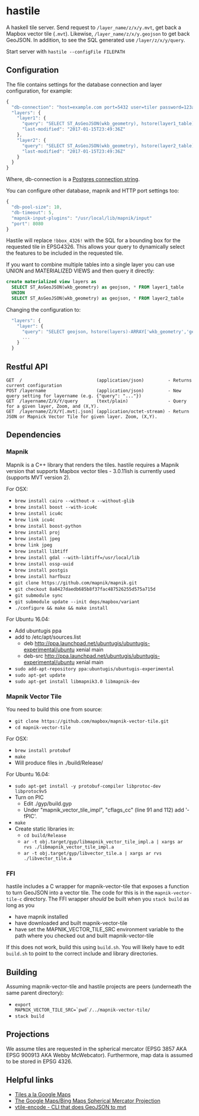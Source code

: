 hastile
=======

A haskell tile server. Send request to `/layer_name/z/x/y.mvt`, get back a Mapbox vector tile (`.mvt`). Likewise, `/layer_name/z/x/y.geojson` to get back GeoJSON.  In addition, to see the SQL generated 
use `/layer/z/x/y/query`.

Start server with `hastile --configFile FILEPATH`

Configuration
-------------

The file contains settings for the database connection and layer configuration, for example:
```javascript
{
  "db-connection": "host=example.com port=5432 user=tiler password=123abc dbname=notoracle"
  "layers": {
    "layer1": { 
      "query": "SELECT ST_AsGeoJSON(wkb_geometry), hstore(layer1_table)-'wkb_geometry'::text FROM layer1_table WHERE ST_Intersects(wkb_geometry, !bbox_4326!)",
      "last-modified": "2017-01-15T23:49:36Z"
    },
    "layer2": {
      "query": "SELECT ST_AsGeoJSON(wkb_geometry), hstore(layer2_table)-'wkb_geometry'::text FROM layer2_table WHERE ST_Intersects(wkb_geometry, !bbox_4326!)",
      "last-modified": "2017-01-15T23:49:36Z"
    }
  }
}
```

Where, db-connection is a [Postgres connection string](https://www.postgresql.org/docs/9.4/static/libpq-connect.html#LIBPQ-CONNSTRING).

You can configure other database, mapnik and HTTP port settings too:
```javascript
{
  "db-pool-size": 10,
  "db-timeout": 5,
  "mapnik-input-plugins": "/usr/local/lib/mapnik/input"
  "port": 8080
}
```

Hastile will replace `!bbox_4326!` with the SQL for a bounding box for the requested tile in EPSG4326. This allows your query to dynamically select the features to be included in the requested tile.

If you want to combine multiple tables into a single layer you can use UNION and MATERIALIZED VIEWS and then query it directly:
```SQL
create materialized view layers as
  SELECT ST_AsGeoJSON(wkb_geometry) as geojson, * FROM layer1_table
  UNION
  SELECT ST_AsGeoJSON(wkb_geometry) as geojson, * FROM layer2_table
```

Changing the configuration to:
```javascript
  "layers": {
    "layer": {
      "query": "SELECT geojson, hstore(layers)-ARRAY['wkb_geometry','geojson'] FROM layers WHERE ST_Intersects(wkb_geometry, !bbox_4326!)",
      ...
    }  
  }
```

Restful API
-----------
```
GET  /                            (application/json)         - Returns current configuration
POST /layername                   (application/json)         - New query setting for layername (e.g. {"query": "..."})
GET  /layername/Z/X/Y/query       (text/plain)               - Query for a given layer, Zoom, and (X,Y).
GET  /layername/Z/X/Y[.mvt|.json] (application/octet-stream) - Return JSON or Mapnick Vector Tile for given layer. Zoom, (X,Y).
```

Dependencies
------------

### Mapnik

Mapnik is a C++ library that renders the tiles. hastile requires a Mapnik version that supports Mapbox vector tiles - 
3.0.11ish is currently used (supports MVT version 2).

For OSX:
 - `brew install cairo --without-x --without-glib`
 - `brew install boost --with-icu4c`
 - `brew install icu4c`
 - `brew link icu4c`
 - `brew install boost-python`
 - `brew install proj`
 - `brew install jpeg`
 - `brew link jpeg`
 - `brew install libtiff`
 - `brew install gdal --with-libtiff=/usr/local/lib`
 - `brew install ossp-uuid`
 - `brew install postgis`
 - `brew install harfbuzz`
 - `git clone https://github.com/mapnik/mapnik.git`
 - `git checkout 8a8427daedb685b8f37fac487526255d575a715d`
 - `git submodule sync`
 - `git submodule update --init deps/mapbox/variant`
 - `./configure && make && make install`

For Ubuntu 16.04:
 - Add ubuntugis ppa
  - add to /etc/apt/sources.list
    - deb http://ppa.launchpad.net/ubuntugis/ubuntugis-experimental/ubuntu xenial main 
    - deb-src http://ppa.launchpad.net/ubuntugis/ubuntugis-experimental/ubuntu xenial main 
  - `sudo add-apt-repository ppa:ubuntugis/ubuntugis-experimental`
  - `sudo apt-get update`
  - `sudo apt-get install libmapnik3.0 libmapnik-dev`

### Mapnik Vector Tile

You need to build this one from source:
 - `git clone https://github.com/mapbox/mapnik-vector-tile.git`
 - `cd mapnik-vector-tile`

For OSX:
 - `brew install protobuf`
 - `make`
 - Will produce files in ./build/Release/

For Ubuntu 16.04:
 - `sudo apt-get install -y protobuf-compiler libprotoc-dev libprotoc9v5`
 - Turn on PIC
   - Edit ./gyp/build.gyp
   - Under "mapnik_vector_tile_impl", "cflags_cc" (line 91 and 112) add '-fPIC'.
 - `make`
 - Create static libraries in:
   - `cd build/Release`
   - `ar -t obj.target/gyp/libmapnik_vector_tile_impl.a | xargs ar rvs ./libmapnik_vector_tile_impl.a`
   - `ar -t obj.target/gyp/libvector_tile.a | xargs ar rvs ./libvector_tile.a`

### FFI

hastile includes a C wrapper for mapnik-vector-tile that exposes a function to turn GeoJSON into a vector tile. The code for this is in the `mapnik-vector-tile-c` directory. The FFI wrapper _should_ be built when you `stack build` as long as you

 - have mapnik installed
 - have downloaded and built mapnik-vector-tile
 - have set the MAPNIK\_VECTOR\_TILE\_SRC environment variable to the path where you checked out
   and built mapnik-vector-tile

If this does not work, build this using `build.sh`. You will likely have to edit `build.sh` to point to the correct include and library directories.   

Building
--------

Assuming mapnik-vector-tile and hastile projects are peers (underneath the same parent directory):
 - <code>export MAPNIK_VECTOR_TILE_SRC=\`pwd\`/../mapnik-vector-tile/</code>
 - `stack build`

Projections
-----------

We assume tiles are requested in the spherical mercator (EPSG 3857 AKA EPSG 900913 AKA Webby McWebcator). Furthermore, map data is assumed to be stored in EPSG 4326.

Helpful links
-------------

- [Tiles a la Google Maps](http://www.maptiler.org/google-maps-coordinates-tile-bounds-projection/)
- [The Google Maps/Bing Maps Spherical Mercator Projection](https://alastaira.wordpress.com/2011/01/23/the-google-maps-bing-maps-spherical-mercator-projection/)
- [vtile-encode - CLI that does GeoJSON to mvt](https://github.com/mapbox/mapnik-vector-tile/blob/master/bench/vtile-encode.cpp)
